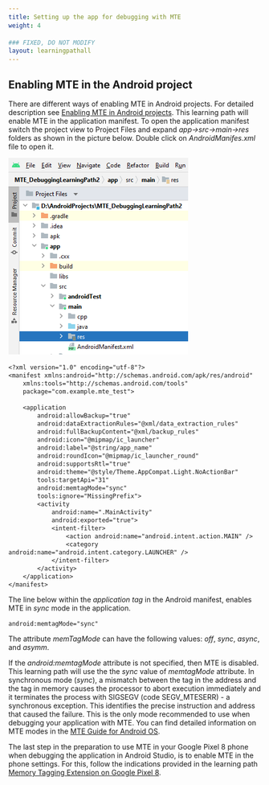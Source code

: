 ```yaml
---
title: Setting up the app for debugging with MTE
weight: 4

### FIXED, DO NOT MODIFY
layout: learningpathall
---
```


## Enabling MTE in the Android project
There are different ways of enabling MTE in Android projects. For detailed description see [Enabling MTE in Android projects](https://source.android.com/docs/security/test/memory-safety). This learning path will enable MTE in the application manifest.
To open the application manifest switch the project view to Project Files and expand *app->src->main->res* folders as shown in the picture below. Double click on *AndroidManifes.xml* file to open it. 

![alt-text-2](pictures/04_android_manifest_path.png "Android Manifest file path.")


```
<?xml version="1.0" encoding="utf-8"?>
<manifest xmlns:android="http://schemas.android.com/apk/res/android"
    xmlns:tools="http://schemas.android.com/tools"
    package="com.example.mte_test">

    <application
        android:allowBackup="true"
        android:dataExtractionRules="@xml/data_extraction_rules"
        android:fullBackupContent="@xml/backup_rules"
        android:icon="@mipmap/ic_launcher"
        android:label="@string/app_name"
        android:roundIcon="@mipmap/ic_launcher_round"
        android:supportsRtl="true"
        android:theme="@style/Theme.AppCompat.Light.NoActionBar"
        tools:targetApi="31"
        android:memtagMode="sync"
        tools:ignore="MissingPrefix">
        <activity
            android:name=".MainActivity"
            android:exported="true">
            <intent-filter>
                <action android:name="android.intent.action.MAIN" />
                <category android:name="android.intent.category.LAUNCHER" />
            </intent-filter>
        </activity>
    </application>
</manifest>

```
The line below within the *application tag* in the Android manifest, enables MTE in *sync* mode in the application. 
```
android:memtagMode="sync"
```
The attribute *memTagMode* can have the following values: *off*, *sync*, *async*, and *asymm*.

If the *android:memtagMode* attribute is not specified, then MTE is disabled.
This learning path will use the the *sync* value of *memtagMode* attribute.
In synchronous mode (*sync*), a mismatch between the tag in the address and the tag in memory
causes the processor to abort execution immediately and it terminates the process with SIGSEGV (code SEGV_MTESERR) - a synchronous exception. This identifies the precise instruction and address that caused
the failure. This is the only mode recommended to use when debugging your application with MTE. 
You can find detailed information on MTE modes in the [MTE Guide for Android OS](https://documentation-service.arm.com/static/660d6857aec7154a17ee1c5f?token=). 

The last step in the preparation to use MTE in your Google Pixel 8 phone when debugging the application in Android Studio, is to enable MTE in the phone settings. For this, follow the indications provided in the learning path [Memory Tagging Extension on Google Pixel 8](https://learn.arm.com/learning-paths/smartphones-and-mobile/mte_on_pixel8/).

